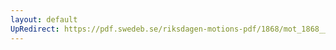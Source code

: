 ```yaml
---
layout: default
UpRedirect: https://pdf.swedeb.se/riksdagen-motions-pdf/1868/mot_1868__ak__00039/mot_1868__ak__00039_002.pdf
---
```

